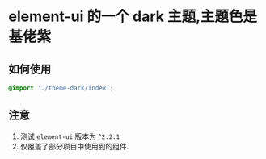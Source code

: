 # element-ui 的一个 dark 主题,主题色是基佬紫

## 如何使用

```scss
@import './theme-dark/index';
```

## 注意

1. 测试 `element-ui` 版本为 `^2.2.1`
2. 仅覆盖了部分项目中使用到的组件.

